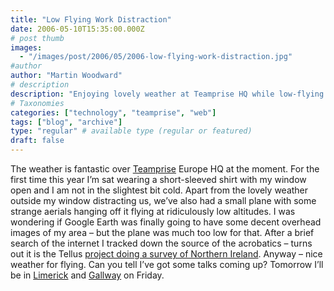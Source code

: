 ```yaml
---
title: "Low Flying Work Distraction"
date: 2006-05-10T15:35:00.000Z
# post thumb
images:
  - "/images/post/2006/05/2006-low-flying-work-distraction.jpg"
#author
author: "Martin Woodward"
# description
description: "Enjoying lovely weather at Teamprise HQ while low-flying planes survey Northern Ireland distracts from upcoming talks in Limerick and Galway."
# Taxonomies
categories: ["technology", "teamprise", "web"]
tags: ["blog", "archive"]
type: "regular" # available type (regular or featured)
draft: false
---
```

The weather is fantastic over [Teamprise](http://www.teamprise.com/) Europe HQ at the moment.  For the first time this year I’m sat wearing a short-sleeved shirt with my window open and I am not in the slightest bit cold.  Apart from the lovely weather outside my window distracting us, we’ve also had a small plane with some strange aerials hanging off it flying at ridiculously low altitudes.  I was wondering if Google Earth was finally going to have some decent overhead images of my area – but the plane was much too low for that.  After a brief search of the internet I tracked down the source of the acrobatics – turns out it is the Tellus [project doing a survey of Northern Ireland](http://www.nics.gov.uk/press/eti/050708e-eti.htm).  Anyway – nice weather for flying.  Can you tell I’ve got some talks coming up?  Tomorrow I’ll be in [Limerick](http://www.developers.ie/event.aspx?s=48) and [Gallway](http://www.itag.ie/CalendarofEvents/tabid/83/ctl/View/mid/410/Event/186/Start/200605121900/End/200605122030/Default.aspx) on Friday.